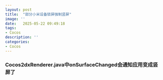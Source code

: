 ```yaml
---
layout: post
title:  "部分小米设备锁屏强制竖屏"
image: ''
date:   2025-05-22 09:49:18
tags:
- Cocos
description: ''
categories: 
- Cocos
---
```

### Cocos2dxRenderer.java中onSurfaceChanged会通知应用变成竖屏了